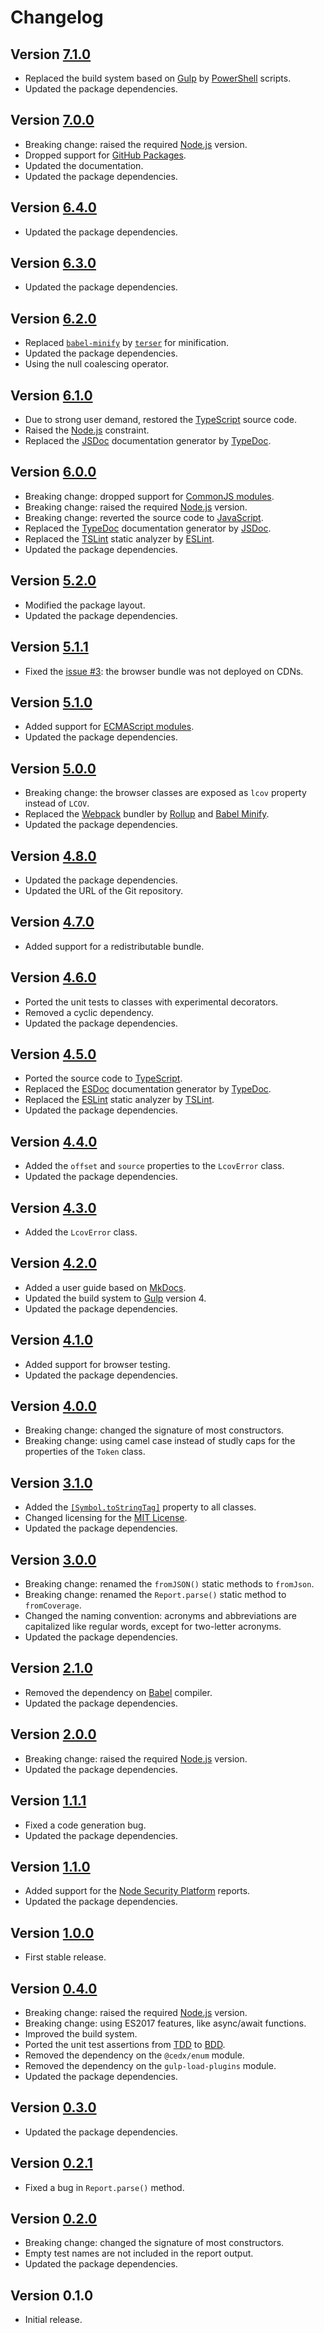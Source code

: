 # Changelog

## Version [7.1.0](https://bitbucket.org/cedx/lcov.js/branches/compare/v7.1.0..v7.0.0)
- Replaced the build system based on [Gulp](https://gulpjs.com) by [PowerShell](https://docs.microsoft.com/en-us/powershell) scripts.
- Updated the package dependencies.

## Version [7.0.0](https://bitbucket.org/cedx/lcov.js/branches/compare/v7.0.0..v6.4.0)
- Breaking change: raised the required [Node.js](https://nodejs.org) version.
- Dropped support for [GitHub Packages](https://github.com/features/packages).
- Updated the documentation.
- Updated the package dependencies.

## Version [6.4.0](https://bitbucket.org/cedx/lcov.js/branches/compare/v6.4.0..v6.3.0)
- Updated the package dependencies.

## Version [6.3.0](https://bitbucket.org/cedx/lcov.js/branches/compare/v6.3.0..v6.2.0)
- Updated the package dependencies.

## Version [6.2.0](https://bitbucket.org/cedx/lcov.js/branches/compare/v6.2.0..v6.1.0)
- Replaced [`babel-minify`](https://github.com/babel/minify) by [`terser`](https://terser.org) for minification.
- Updated the package dependencies.
- Using the null coalescing operator.

## Version [6.1.0](https://bitbucket.org/cedx/lcov.js/branches/compare/v6.1.0..v6.0.0)
- Due to strong user demand, restored the [TypeScript](https://www.typescriptlang.org) source code.
- Raised the [Node.js](https://nodejs.org) constraint.
- Replaced the [JSDoc](https://jsdoc.app) documentation generator by [TypeDoc](https://typedoc.org).

## Version [6.0.0](https://bitbucket.org/cedx/lcov.js/branches/compare/v6.0.0..v5.2.0)
- Breaking change: dropped support for [CommonJS modules](https://nodejs.org/api/modules.html).
- Breaking change: raised the required [Node.js](https://nodejs.org) version.
- Breaking change: reverted the source code to [JavaScript](https://developer.mozilla.org/en-US/docs/Web/JavaScript).
- Replaced the [TypeDoc](https://typedoc.org) documentation generator by [JSDoc](https://jsdoc.app).
- Replaced the [TSLint](https://palantir.github.io/tslint) static analyzer by [ESLint](https://eslint.org).
- Updated the package dependencies.

## Version [5.2.0](https://bitbucket.org/cedx/lcov.js/branches/compare/v5.2.0..v5.1.1)
- Modified the package layout.
- Updated the package dependencies.

## Version [5.1.1](https://bitbucket.org/cedx/lcov.js/branches/compare/v5.1.1..v5.1.0)
- Fixed the [issue #3](https://bitbucket.org/cedx/lcov.js/issues/3): the browser bundle was not deployed on CDNs.

## Version [5.1.0](https://bitbucket.org/cedx/lcov.js/branches/compare/v5.1.0..v5.0.0)
- Added support for [ECMAScript modules](https://nodejs.org/api/esm.html).
- Updated the package dependencies.

## Version [5.0.0](https://bitbucket.org/cedx/lcov.js/branches/compare/v5.0.0..v4.8.0)
- Breaking change: the browser classes are exposed as `lcov` property instead of `LCOV`.
- Replaced the [Webpack](https://webpack.js.org) bundler by [Rollup](https://rollupjs.org) and [Babel Minify](https://github.com/babel/minify).
- Updated the package dependencies.

## Version [4.8.0](https://bitbucket.org/cedx/lcov.js/branches/compare/v4.5.0..v4.7.0)
- Updated the package dependencies.
- Updated the URL of the Git repository.

## Version [4.7.0](https://bitbucket.org/cedx/lcov.js/branches/compare/v4.7.0..v4.6.0)
- Added support for a redistributable bundle.

## Version [4.6.0](https://bitbucket.org/cedx/lcov.js/branches/compare/v4.6.0..v4.5.0)
- Ported the unit tests to classes with experimental decorators.
- Removed a cyclic dependency.
- Updated the package dependencies.

## Version [4.5.0](https://bitbucket.org/cedx/lcov.js/branches/compare/v4.5.0..v4.4.0)
- Ported the source code to [TypeScript](https://www.typescriptlang.org).
- Replaced the [ESDoc](https://esdoc.org) documentation generator by [TypeDoc](https://typedoc.org).
- Replaced the [ESLint](https://eslint.org) static analyzer by [TSLint](https://palantir.github.io/tslint).
- Updated the package dependencies.

## Version [4.4.0](https://bitbucket.org/cedx/lcov.js/branches/compare/v4.4.0..v4.3.0)
- Added the `offset` and `source` properties to the `LcovError` class.
- Updated the package dependencies.

## Version [4.3.0](https://bitbucket.org/cedx/lcov.js/branches/compare/v4.3.0..v4.2.0)
- Added the `LcovError` class.

## Version [4.2.0](https://bitbucket.org/cedx/lcov.js/branches/compare/v4.2.0..v4.1.0)
- Added a user guide based on [MkDocs](http://www.mkdocs.org).
- Updated the build system to [Gulp](https://gulpjs.com) version 4.
- Updated the package dependencies.

## Version [4.1.0](https://bitbucket.org/cedx/lcov.js/branches/compare/v4.1.0..v4.0.0)
- Added support for browser testing.
- Updated the package dependencies.

## Version [4.0.0](https://bitbucket.org/cedx/lcov.js/branches/compare/v4.0.0..v3.1.0)
- Breaking change: changed the signature of most constructors.
- Breaking change: using camel case instead of studly caps for the properties of the `Token` class.

## Version [3.1.0](https://bitbucket.org/cedx/lcov.js/branches/compare/v3.1.0..v3.0.0)
- Added the [`[Symbol.toStringTag]`](https://developer.mozilla.org/en-US/docs/Web/JavaScript/Reference/Global_Objects/Symbol/toStringTag) property to all classes.
- Changed licensing for the [MIT License](https://opensource.org/licenses/MIT).
- Updated the package dependencies.

## Version [3.0.0](https://bitbucket.org/cedx/lcov.js/branches/compare/v3.0.0..v2.1.0)
- Breaking change: renamed the `fromJSON()` static methods to `fromJson`.
- Breaking change: renamed the `Report.parse()` static method to `fromCoverage`.
- Changed the naming convention: acronyms and abbreviations are capitalized like regular words, except for two-letter acronyms.
- Updated the package dependencies.

## Version [2.1.0](https://bitbucket.org/cedx/lcov.js/branches/compare/v2.1.0..v2.0.0)
- Removed the dependency on [Babel](https://babeljs.io) compiler.
- Updated the package dependencies.

## Version [2.0.0](https://bitbucket.org/cedx/lcov.js/branches/compare/v2.0.0..v1.1.1)
- Breaking change: raised the required [Node.js](https://nodejs.org) version.
- Updated the package dependencies.

## Version [1.1.1](https://bitbucket.org/cedx/lcov.js/branches/compare/v1.1.1..v1.1.0)
- Fixed a code generation bug.
- Updated the package dependencies.

## Version [1.1.0](https://bitbucket.org/cedx/lcov.js/branches/compare/v1.1.0..v1.0.0)
- Added support for the [Node Security Platform](https://nodesecurity.io) reports.
- Updated the package dependencies.

## Version [1.0.0](https://bitbucket.org/cedx/lcov.js/branches/compare/v1.0.0..v0.4.0)
- First stable release.

## Version [0.4.0](https://bitbucket.org/cedx/lcov.js/branches/compare/v0.4.0..v0.3.0)
- Breaking change: raised the required [Node.js](https://nodejs.org) version.
- Breaking change: using ES2017 features, like async/await functions.
- Improved the build system.
- Ported the unit test assertions from [TDD](https://en.wikipedia.org/wiki/Test-driven_development) to [BDD](https://en.wikipedia.org/wiki/Behavior-driven_development).
- Removed the dependency on the `@cedx/enum` module.
- Removed the dependency on the `gulp-load-plugins` module.
- Updated the package dependencies.

## Version [0.3.0](https://bitbucket.org/cedx/lcov.js/branches/compare/v0.3.0..v0.2.1)
- Updated the package dependencies.

## Version [0.2.1](https://bitbucket.org/cedx/lcov.js/branches/compare/v0.2.1..v0.2.0)
- Fixed a bug in `Report.parse()` method.

## Version [0.2.0](https://bitbucket.org/cedx/lcov.js/branches/compare/v0.2.0..v0.1.0)
- Breaking change: changed the signature of most constructors.
- Empty test names are not included in the report output.
- Updated the package dependencies.

## Version 0.1.0
- Initial release.
